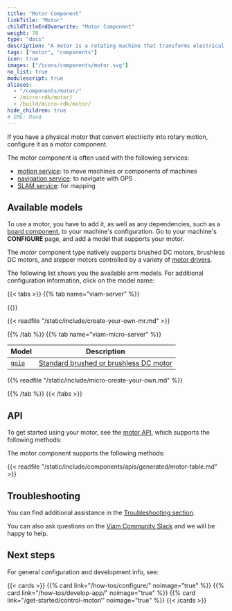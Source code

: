 ```yaml
---
title: "Motor Component"
linkTitle: "Motor"
childTitleEndOverwrite: "Motor Component"
weight: 70
type: "docs"
description: "A motor is a rotating machine that transforms electrical energy into mechanical energy."
tags: ["motor", "components"]
icon: true
images: ["/icons/components/motor.svg"]
no_list: true
modulescript: true
aliases:
  - "/components/motor/"
  - /micro-rdk/motor/
  - /build/micro-rdk/motor/
hide_children: true
# SME: Rand
---
```


If you have a physical motor that convert electricity into rotary motion, configure it as a _motor_ component.

The motor component is often used with the following services:

- [motion service](/services/slam/): to move machines or components of machines
- [navigation service](/services/navigation/): to navigate with GPS
- [SLAM service](/services/slam/): for mapping

## Available models

To use a motor, you have to add it, as well as any dependencies, such as a [board component](/components/board/), to your machine's configuration.
Go to your machine's **CONFIGURE** page, and add a model that supports your motor.

The _motor_ component type natively supports brushed DC motors, brushless DC motors, and stepper motors controlled by a variety of [motor drivers](https://www.wellpcb.com/what-is-motor-driver.html).

The following list shows you the available arm models.
For additional configuration information, click on the model name:

{{< tabs >}}
{{% tab name="viam-server" %}}

{{<resources api="rdk:component:motor" type="motor" no-intro="true">}}

{{< readfile "/static/include/create-your-own-mr.md" >}}

{{% /tab %}}
{{% tab name="viam-micro-server" %}}

<!-- prettier-ignore -->
| Model | Description |
| ----- | ----------- |
| [`gpio`](./gpio-micro-rdk/) | [Standard brushed or brushless DC motor](https://en.wikipedia.org/wiki/DC_motor) |

{{% readfile "/static/include/micro-create-your-own.md" %}}

{{% /tab %}}
{{< /tabs >}}

## API

To get started using your motor, see the [motor API](/appendix/apis/components/motor/), which supports the following methods:

The motor component supports the following methods:

{{< readfile "/static/include/components/apis/generated/motor-table.md" >}}

## Troubleshooting

You can find additional assistance in the [Troubleshooting section](/appendix/troubleshooting/).

You can also ask questions on the [Viam Community Slack](https://join.slack.com/t/viamrobotics/shared_invite/zt-1f5xf1qk5-TECJc1MIY1MW0d6ZCg~Wnw) and we will be happy to help.

## Next steps

For general configuration and development info, see:

{{< cards >}}
{{% card link="/how-tos/configure/" noimage="true" %}}
{{% card link="/how-tos/develop-app/" noimage="true" %}}
{{% card link="/get-started/control-motor/" noimage="true" %}}
{{< /cards >}}
